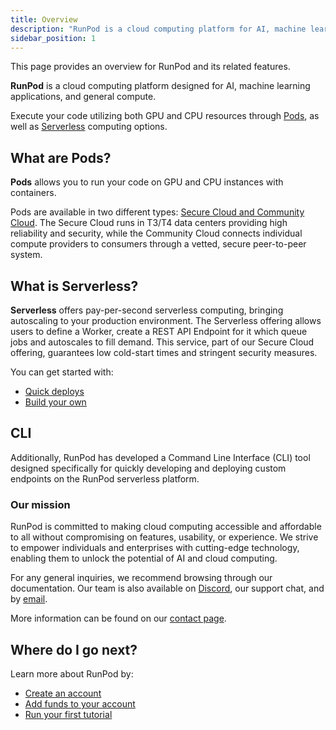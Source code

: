 ```yaml
---
title: Overview
description: "RunPod is a cloud computing platform for AI, machine learning, and general compute, offering GPU and CPU resources, serverless computing, and a Command Line Interface for easy deployment and development."
sidebar_position: 1
---
```


This page provides an overview for RunPod and its related features.

**RunPod** is a cloud computing platform designed for AI, machine learning applications, and general compute.

Execute your code utilizing both GPU and CPU resources through [Pods](/pods/overview), as well as [Serverless](/serverless/overview) computing options.

## What are Pods?

**Pods** allows you to run your code on GPU and CPU instances with containers.

Pods are available in two different types: [Secure Cloud and Community Cloud](references/faq/#secure-cloud-vs-community-cloud).
The Secure Cloud runs in T3/T4 data centers providing high reliability and security, while the Community Cloud connects individual compute providers to consumers through a vetted, secure peer-to-peer system.

## What is Serverless?

**Serverless** offers pay-per-second serverless computing, bringing autoscaling to your production environment.
The Serverless offering allows users to define a Worker, create a REST API Endpoint for it which queue jobs and autoscales to fill demand.
This service, part of our Secure Cloud offering, guarantees low cold-start times and stringent security measures.

You can get started with:

- [Quick deploys](/serverless/quick-deploys)
- [Build your own](/serverless/workers/overview)

## CLI

Additionally, RunPod has developed a Command Line Interface (CLI) tool designed specifically for quickly developing and deploying custom endpoints on the RunPod serverless platform.

### Our mission

RunPod is committed to making cloud computing accessible and affordable to all without compromising on features, usability, or experience. We strive to empower individuals and enterprises with cutting-edge technology, enabling them to unlock the potential of AI and cloud computing.

For any general inquiries, we recommend browsing through our documentation.
Our team is also available on [Discord](https://discord.gg/cUpRmau42V), our support chat, and by [email](mailto:support@runpod.io).

More information can be found on our [contact page](https://www.runpod.io/contact).

## Where do I go next?

Learn more about RunPod by:

- [Create an account](/get-started/manage-accounts)
- [Add funds to your account](/get-started/billing-information)
- [Run your first tutorial](/tutorials/introduction/overview)
